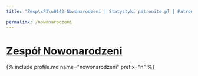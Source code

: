 ```yaml
---
title: "Zesp\xF3\u0142 Nowonarodzeni | Statystyki patronite.pl | Patromierz"

permalink: /nowonarodzeni
---
```


# [Zespół Nowonarodzeni](https://patronite.pl/nowonarodzeni)

{% include profile.md name="nowonarodzeni" prefix="n" %}
